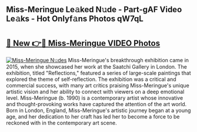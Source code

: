 ## Miss-Meringue Le𝚊ked N𝚞de - Part-gAF Video Le𝚊ks - Hot Onlyf𝚊ns Photos qW7qL

# <h2><a href="http://ac2938.deff.icu/?id=Miss-Meringue">🔗 New 👉🔴 Miss-Meringue VIDEO Photos</a></h2>

[![Miss-Meringue N𝚞des](https://i.imgur.com/rIISA9y.gif)](http://ac2938.deff.icu/?id=Miss-Meringue)
Miss-Meringue's breakthrough exhibition came in 2015, when she showcased her work at the Saatchi Gallery in London. The exhibition, titled "Reflections," featured a series of large-scale paintings that explored the theme of self-reflection. The exhibition was a critical and commercial success, with many art critics praising Miss-Meringue's unique artistic vision and her ability to connect with viewers on a deep emotional level. Miss-Meringue (b. 1990) is a contemporary artist whose innovative and thought-provoking works have captured the attention of the art world. Born in London, England, Miss-Meringue's artistic journey began at a young age, and her dedication to her craft has led her to become a force to be reckoned with in the contemporary art scene.
